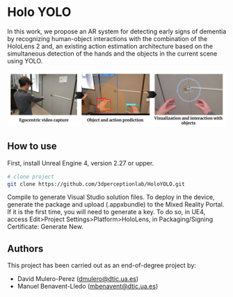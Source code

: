 # Holo YOLO

In this work, we propose an AR system for detecting early signs of dementia
by recognizing human-object interactions with the combination
of the HoloLens 2 and, an existing action estimation architecture
based on the simultaneous detection of the hands and the objects
in the current scene using YOLO.

![HoloYOLO Pipeline](img/Pipeline.jpg)

## How to use  

First, install Unreal Engine 4, version 2.27 or upper.

```bash
# clone project   
git clone https://github.com/3dperceptionlab/HoloYOLO.git
```

Compile to generate Visual Studio solution files. To deploy in the device, generate the package and upload (.appxbundle) to the Mixed Reality Portal.
If it is the first time, you will need to generate a key. To do so, in UE4, access Edit>Project Settings>Platform>HoloLens, in Packaging/Signing Certificate: Generate New.

## Authors

This project has been carried out as an end-of-degree project by:
- David Mulero-Perez ([dmulero@dtic.ua.es](mailto:dmulero@dtic.ua.es))
- Manuel Benavent-Lledo ([mbenavent@dtic.ua.es](mailto:mbenavent@dtic.ua.es))